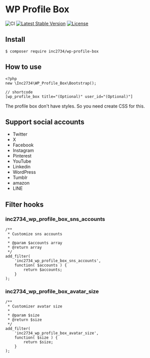 # WP Profile Box

![CI](https://github.com/inc2734/wp-profile-box/workflows/CI/badge.svg)
[![Latest Stable Version](https://poser.pugx.org/inc2734/wp-profile-box/v/stable)](https://packagist.org/packages/inc2734/wp-profile-box)
[![License](https://poser.pugx.org/inc2734/wp-profile-box/license)](https://packagist.org/packages/inc2734/wp-profile-box)


## Install
```
$ composer require inc2734/wp-profile-box
```

## How to use
```
<?php
new \Inc2734\WP_Profile_Box\Bootstrap();

// shortcode
[wp_profile_box title="(Optional)" user_id="(Optional)"]
```

The profile box don't have styles. So you need create CSS for this.

## Support social accounts
* Twitter
* X
* Facebook
* Instagram
* Pinterest
* YouTube
* Linkedin
* WordPress
* Tumblr
* amazon
* LINE

## Filter hooks

### inc2734_wp_profile_box_sns_accounts

```
/**
 * Customize sns accounts
 *
 * @param $accounts array
 * @return array
 */
add_filter(
	'inc2734_wp_profile_box_sns_accounts',
	function( $accounts ) {
		return $accounts;
	}
);
```

### inc2734_wp_profile_box_avatar_size

```
/**
 * Customizer avatar size
 *
 * @param $size
 * @return $size
 */
add_filter(
	'inc2734_wp_profile_box_avatar_size',
	function( $size ) {
		return $size;
	}
);
```
